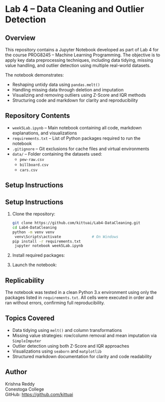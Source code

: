 # Lab 4 – Data Cleaning and Outlier Detection

## Overview

This repository contains a Jupyter Notebook developed as part of Lab 4 for the course PROG8245 – Machine Learning Programming. The objective is to apply key data preprocessing techniques, including data tidying, missing value handling, and outlier detection using multiple real-world datasets.

The notebook demonstrates:
- Reshaping untidy data using `pandas.melt()`
- Handling missing data through deletion and imputation
- Visualizing and removing outliers using Z-Score and IQR methods
- Structuring code and markdown for clarity and reproducibility

## Repository Contents

- `week5Lab.ipynb` – Main notebook containing all code, markdown explanations, and visualizations
- `requirements.txt` – List of Python packages required to run the notebook
- `.gitignore` – Git exclusions for cache files and virtual environments
- `data/` – Folder containing the datasets used:
  - `pew-raw.csv`
  - `billboard.csv`
  - `cars.csv`

## Setup Instructions

## Setup Instructions

1. Clone the repository:
   ```bash
   git clone https://github.com/kittuai/Lab4-DataCleaning.git
   cd Lab4-DataCleaning
   python -m venv venv
    venv\Scripts\activate              # On Windows
   pip install -r requirements.txt
    jupyter notebook week5Lab.ipynb


3. Install required packages:

4. Launch the notebook:

## Replicability

The notebook was tested in a clean Python 3.x environment using only the packages listed in `requirements.txt`. All cells were executed in order and ran without errors, confirming full reproducibility.

## Topics Covered

- Data tidying using `melt()` and column transformations
- Missing value strategies: row/column removal and mean imputation via `SimpleImputer`
- Outlier detection using both Z-Score and IQR approaches
- Visualizations using `seaborn` and `matplotlib`
- Structured markdown documentation for clarity and code readability

## Author

Krishna Reddy  
Conestoga College  
GitHub: https://github.com/kittuai
